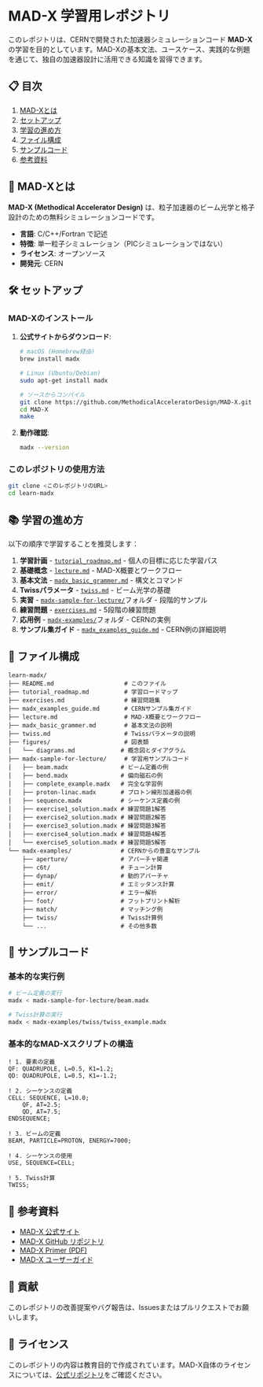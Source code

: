 # MAD-X 学習用レポジトリ

このレポジトリは、CERNで開発された加速器シミュレーションコード **MAD-X** の学習を目的としています。MAD-Xの基本文法、ユースケース、実践的な例題を通じて、独自の加速器設計に活用できる知識を習得できます。

## 📋 目次

1. [MAD-Xとは](#mad-xとは)
2. [セットアップ](#セットアップ)
3. [学習の進め方](#学習の進め方)
4. [ファイル構成](#ファイル構成)
5. [サンプルコード](#サンプルコード)
6. [参考資料](#参考資料)

## 🚀 MAD-Xとは

**MAD-X (Methodical Accelerator Design)** は、粒子加速器のビーム光学と格子設計のための無料シミュレーションコードです。

- **言語**: C/C++/Fortran で記述
- **特徴**: 単一粒子シミュレーション（PICシミュレーションではない）
- **ライセンス**: オープンソース
- **開発元**: CERN

## 🛠️ セットアップ

### MAD-Xのインストール

1. **公式サイトからダウンロード**:
   ```bash
   # macOS (Homebrew経由)
   brew install madx
   
   # Linux (Ubuntu/Debian)
   sudo apt-get install madx
   
   # ソースからコンパイル
   git clone https://github.com/MethodicalAcceleratorDesign/MAD-X.git
   cd MAD-X
   make
   ```

2. **動作確認**:
   ```bash
   madx --version
   ```

### このレポジトリの使用方法

```bash
git clone <このレポジトリのURL>
cd learn-madx
```

## 📚 学習の進め方

以下の順序で学習することを推奨します：

1. **学習計画** - [`tutorial_roadmap.md`](./tutorial_roadmap.md) - 個人の目標に応じた学習パス
2. **基礎概念** - [`lecture.md`](./lecture.md) - MAD-X概要とワークフロー  
3. **基本文法** - [`madx_basic_grammer.md`](./madx_basic_grammer.md) - 構文とコマンド
4. **Twissパラメータ** - [`twiss.md`](./twiss.md) - ビーム光学の基礎
5. **実習** - [`madx-sample-for-lecture/`](./madx-sample-for-lecture/)フォルダ - 段階的サンプル
6. **練習問題** - [`exercises.md`](./exercises.md) - 5段階の練習問題
7. **応用例** - [`madx-examples/`](./madx-examples/)フォルダ - CERNの実例
8. **サンプル集ガイド** - [`madx_examples_guide.md`](./madx_examples_guide.md) - CERN例の詳細説明

## 📁 ファイル構成

```
learn-madx/
├── README.md                    # このファイル
├── tutorial_roadmap.md          # 学習ロードマップ
├── exercises.md                 # 練習問題集
├── madx_examples_guide.md       # CERNサンプル集ガイド
├── lecture.md                   # MAD-X概要とワークフロー
├── madx_basic_grammer.md        # 基本文法の説明
├── twiss.md                     # Twissパラメータの説明
├── figures/                     # 図表類
│   └── diagrams.md             # 概念図とダイアグラム
├── madx-sample-for-lecture/     # 学習用サンプルコード
│   ├── beam.madx               # ビーム定義の例
│   ├── bend.madx               # 偏向磁石の例
│   ├── complete_example.madx   # 完全な学習例
│   ├── proton-linac.madx       # プロトン線形加速器の例
│   ├── sequence.madx           # シーケンス定義の例
│   ├── exercise1_solution.madx # 練習問題1解答
│   ├── exercise2_solution.madx # 練習問題2解答
│   ├── exercise3_solution.madx # 練習問題3解答
│   ├── exercise4_solution.madx # 練習問題4解答
│   └── exercise5_solution.madx # 練習問題5解答
└── madx-examples/              # CERNからの豊富なサンプル
    ├── aperture/               # アパーチャ関連
    ├── c6t/                    # チューン計算
    ├── dynap/                  # 動的アパーチャ
    ├── emit/                   # エミッタンス計算
    ├── error/                  # エラー解析
    ├── foot/                   # フットプリント解析
    ├── match/                  # マッチング例
    ├── twiss/                  # Twiss計算例
    └── ...                     # その他多数
```

## 🎯 サンプルコード

### 基本的な実行例

```bash
# ビーム定義の実行
madx < madx-sample-for-lecture/beam.madx

# Twiss計算の実行
madx < madx-examples/twiss/twiss_example.madx
```

### 基本的なMAD-Xスクリプトの構造

```madx
! 1. 要素の定義
QF: QUADRUPOLE, L=0.5, K1=1.2;
QD: QUADRUPOLE, L=0.5, K1=-1.2;

! 2. シーケンスの定義
CELL: SEQUENCE, L=10.0;
    QF, AT=2.5;
    QD, AT=7.5;
ENDSEQUENCE;

! 3. ビームの定義
BEAM, PARTICLE=PROTON, ENERGY=7000;

! 4. シーケンスの使用
USE, SEQUENCE=CELL;

! 5. Twiss計算
TWISS;
```

## 📖 参考資料

- [MAD-X 公式サイト](http://madx.web.cern.ch/madx/)
- [MAD-X GitHub リポジトリ](https://github.com/MethodicalAcceleratorDesign/MAD-X)
- [MAD-X Primer (PDF)](https://indico.cern.ch/event/509762/contributions/2450804/attachments/1487283/2338842/MAD-X-Primer.pdf)
- [MAD-X ユーザーガイド](http://madx.web.cern.ch/madx/doc/usrguide/usrguide.html)

## 🤝 貢献

このレポジトリの改善提案やバグ報告は、Issuesまたはプルリクエストでお願いします。

## 📄 ライセンス

このレポジトリの内容は教育目的で作成されています。MAD-X自体のライセンスについては、[公式リポジトリ](https://github.com/MethodicalAcceleratorDesign/MAD-X)をご確認ください。